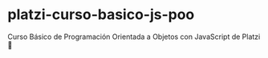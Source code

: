# platzi-curso-basico-js-poo
Curso Básico de Programación Orientada a Objetos con JavaScript de Platzi💚
